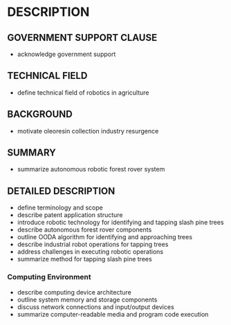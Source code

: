 # DESCRIPTION

## GOVERNMENT SUPPORT CLAUSE

- acknowledge government support

## TECHNICAL FIELD

- define technical field of robotics in agriculture

## BACKGROUND

- motivate oleoresin collection industry resurgence

## SUMMARY

- summarize autonomous robotic forest rover system

## DETAILED DESCRIPTION

- define terminology and scope
- describe patent application structure
- introduce robotic technology for identifying and tapping slash pine trees
- describe autonomous forest rover components
- outline OODA algorithm for identifying and approaching trees
- describe industrial robot operations for tapping trees
- address challenges in executing robotic operations
- summarize method for tapping slash pine trees

### Computing Environment

- describe computing device architecture
- outline system memory and storage components
- discuss network connections and input/output devices
- summarize computer-readable media and program code execution

